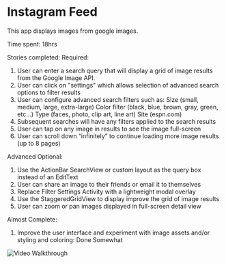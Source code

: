 Instagram Feed
==============

This app displays images from google images.

Time spent: 18hrs

Stories completed:
Required:
1) User can enter a search query that will display a grid of image results from the Google Image API.
2) User can click on "settings" which allows selection of advanced search options to filter results
3) User can configure advanced search filters such as:
	Size (small, medium, large, extra-large)
	Color filter (black, blue, brown, gray, green, etc...)
	Type (faces, photo, clip art, line art)
	Site (espn.com)
4) Subsequent searches will have any filters applied to the search results
5) User can tap on any image in results to see the image full-screen
6) User can scroll down “infinitely” to continue loading more image results (up to 8 pages)

Advanced Optional:
1) Use the ActionBar SearchView or custom layout as the query box instead of an EditText
2) User can share an image to their friends or email it to themselves
3) Replace Filter Settings Activity with a lightweight modal overlay
4) Use the StaggeredGridView to display improve the grid of image results
5) User can zoom or pan images displayed in full-screen detail view

Almost Complete:
1) Improve the user interface and experiment with image assets and/or styling and coloring: Done Somewhat 

![Video Walkthrough](GoogleImageSearch1.gif)